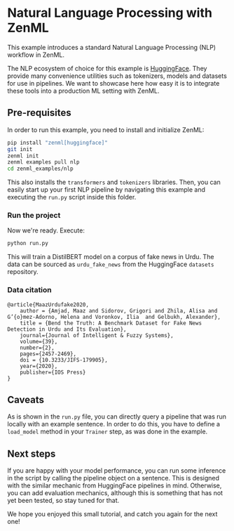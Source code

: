 ﻿# Natural Language Processing with ZenML

This example introduces a standard Natural Language Processing (NLP) workflow in ZenML.

The NLP ecosystem of choice for this example is [HuggingFace](https://github.com/huggingface). They provide many
convenience utilities such as tokenizers, models and datasets for use in pipelines. We want to showcase here how easy it
is to integrate these tools into a production ML setting with ZenML.

## Pre-requisites
In order to run this example, you need to install and initialize ZenML:

```bash
pip install "zenml[huggingface]"
git init
zenml init
zenml examples pull nlp
cd zenml_examples/nlp
```

This also installs the `transformers` and `tokenizers` libraries. Then, you can easily start up your first NLP pipeline by
navigating this example and executing the `run.py` script inside this folder.

### Run the project
Now we're ready. Execute:

```bash
python run.py
```

This will train a DistilBERT model on a corpus of fake news in Urdu. The data can be sourced as `urdu_fake_news` from
the HuggingFace `datasets` repository.

### Data citation

```
@article{MaazUrdufake2020,
    author = {Amjad, Maaz and Sidorov, Grigori and Zhila, Alisa and  G’{o}mez-Adorno, Helena and Voronkov, Ilia  and Gelbukh, Alexander},
    title = {Bend the Truth: A Benchmark Dataset for Fake News Detection in Urdu and Its Evaluation},
    journal={Journal of Intelligent & Fuzzy Systems},
    volume={39},
    number={2},
    pages={2457-2469},
    doi = {10.3233/JIFS-179905},
    year={2020},
    publisher={IOS Press}
}
```

## Caveats
As is shown in the `run.py` file, you can directly query a pipeline that was run locally with an example sentence. 
In order to do this, you have to define a `load_model` method in your `Trainer` step, as was done in the example.

## Next steps

If you are happy with your model performance, you can run some inference in the script by calling the pipeline object on
a sentence. This is designed with the similar mechanic from HuggingFace pipelines in mind. Otherwise, you can add
evaluation mechanics, although this is something that has not yet been tested, so stay tuned for that.

We hope you enjoyed this small tutorial, and catch you again for the next one!